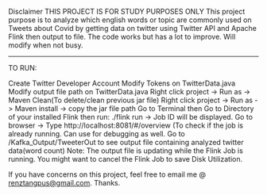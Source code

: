 Disclaimer THIS PROJECT IS FOR STUDY PURPOSES ONLY
This project purpose is to analyze which english words or topic are commonly used on Tweets about Covid by getting data on twitter using Twitter API and Apache Flink then output to file.
The code works but has a lot to improve. Will modify when not busy. 

----------------
TO RUN:

Create Twitter Developer Account
Modify Tokens on TwitterData.java
Modify output file path on TwitterData.java
Right click project -> Run as -> Maven Clean(To delete/clean previous jar file)
Right click project -> Run as -> Maven install -> copy the jar file path
Go to Terminal then Go to Directory of your installed Flink then run: ./flink run <jar file path> -> Job ID will be displayed.
Go to browser -> Type http://localhost:8081/#/overview (To check if the job is already running. Can use for debugging as well.
Go to /Kafka_Output/TweeterOut to see output file containing analyzed twitter data(word count)
Note: The output file is updating while the Flink Job is running. You might want to cancel the Flink Job to save Disk Utilization.

If you have concerns on this project, feel free to email me @ renztangpus@gmail.com.
Thanks.
